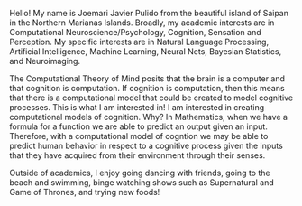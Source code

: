 

<!---
jpulido12/jpulido12 is a ✨ special ✨ repository because its `README.md` (this file) appears on your GitHub profile.
You can click the Preview link to take a look at your changes.
--->
Hello! My name is Joemari Javier Pulido from the beautiful island of Saipan in the Northern Marianas Islands. Broadly, my academic interests are in Computational Neuroscience/Psychology, Cognition, Sensation and Perception. My specific interests are in Natural Language Processing, Artificial Intelligence, Machine Learning, Neural Nets, Bayesian Statistics, and Neuroimaging.

The Computational Theory of Mind posits that the brain is a computer and that cognition is computation. If cognition is computation, then this means that there is a computational model that could be created to model cognitive processes. This is what I am interested in! I am interested in creating computational models of cognition. Why? In Mathematics, when we have a formula for a function we are able to predict an output given an input. Therefore, with a computational model of cogntion we may be able to predict human behavior in respect to a cognitive process given the inputs that they have acquired from their environment through their senses. 

Outside of academics, I enjoy going dancing with friends, going to the beach and swimming, binge watching shows such as Supernatural and Game of Thrones, and trying new foods! 
